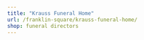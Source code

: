 ```yaml
---
title: "Krauss Funeral Home"
url: /franklin-square/krauss-funeral-home/
shop: funeral directors
---
```

